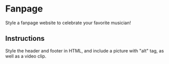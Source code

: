 # Fanpage

Style a fanpage website to celebrate your favorite musician!

## Instructions

Style the header and footer in HTML, and include a picture with "alt" tag, as well as a video clip. 
